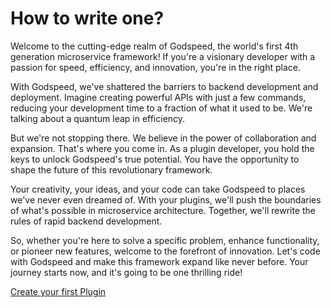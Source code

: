 # How to write one?

Welcome to the cutting-edge realm of Godspeed, the world's first 4th generation microservice framework! If you're a visionary developer with a passion for speed, efficiency, and innovation, you're in the right place.

With Godspeed, we've shattered the barriers to backend development and deployment. Imagine creating powerful APIs with just a few commands, reducing your development time to a fraction of what it used to be. We're talking about a quantum leap in efficiency.

But we're not stopping there. We believe in the power of collaboration and expansion. That's where you come in. As a plugin developer, you hold the keys to unlock Godspeed's true potential. You have the opportunity to shape the future of this revolutionary framework.

Your creativity, your ideas, and your code can take Godspeed to places we've never even dreamed of. With your plugins, we'll push the boundaries of what's possible in microservice architecture. Together, we'll rewrite the rules of rapid backend development.

So, whether you're here to solve a specific problem, enhance functionality, or pioneer new features, welcome to the forefront of innovation. Let's code with Godspeed and make this framework expand like never before. Your journey starts now, and it's going to be one thrilling ride!



[Create your first Plugin](https://github.com/godspeedsystems/gs-plugins/blob/main/README.md)
